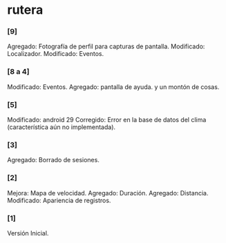 # rutera

### [9]
Agregado: Fotografía de perfil para capturas de pantalla.
Modificado: Localizador.
Modificado: Eventos.

### [8 a 4]
Modificado: Eventos.
Agregado: pantalla de ayuda.
y un montón de cosas.

### [5]
Modificado: android 29
Corregido: Error en la base de datos del clima (característica aún no implementada).

### [3]
Agregado: Borrado de sesiones.

### [2]
Mejora: Mapa de velocidad.
Agregado: Duración.
Agregado: Distancia.
Modificado: Apariencia de registros.

### [1]
Versión Inicial.
